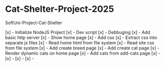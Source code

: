 # Cat-Shelter-Project-2025
SoftUni-Project-Cat-Shelter

[x] - Initialize NodeJS Project
[x] - Dev script
[x] - Debbuging
[x] - Add basic http server
[x] - Show home page
[x] - Add css
[x] - Extract css into separate js files
[x] - Read home html from file system
[x] - Read site css from file system
[x] - Add create breed page
[x] - Add create cat page
[x] - Render dynamic cats on home page
[x] - Add cats from add-cats page
[x] - 
[x] - 
[x] - 
[x] - 
